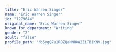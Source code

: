 ```yaml
---
title: "Eric Warren Singer"
name: "Eric Warren Singer"
id: "1279644"
original_name: "Eric Warren Singer"
known_for_department: "Writing"
gender: "2"
adult: "false"
profile_path: "/b5ygQ7u1RBZQaNN88W2ZiTBiKNV.jpg"
---
```

